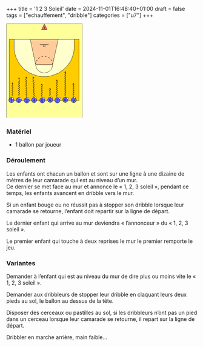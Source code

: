 +++
title = '1 2 3 Soleil'
date = 2024-11-01T16:48:40+01:00
draft = false
tags = ["echauffement", "dribble"]
categories = ["u7"]
+++


![alt](1-2-3-soleil.png)

### Matériel

* 1 ballon par joueur

### Déroulement

Les enfants ont chacun un ballon et sont sur une ligne à une dizaine de mètres de leur camarade
qui est au niveau d’un mur.\
Ce dernier se met face au mur et annonce le « 1, 2, 3 soleil »,
pendant ce temps, les enfants avancent en dribble vers le mur.

Si un enfant bouge ou ne réussit pas à stopper son dribble lorsque leur camarade se retourne, l’enfant doit repartir sur la ligne de
départ.

Le dernier enfant qui arrive au mur deviendra « l’annonceur » du « 1, 2, 3 soleil ».

Le premier enfant qui touche à deux reprises le mur le premier remporte le jeu.

### Variantes

Demander à l’enfant qui est au niveau du mur de dire plus ou moins vite le « 1, 2, 3 soleil ».

Demander aux dribbleurs de stopper leur dribble en claquant leurs deux pieds au sol, le ballon au
dessus de la tête.

Disposer des cerceaux ou pastilles au sol, si les dribbleurs n’ont pas un pied dans un cerceau
lorsque leur camarade se retourne, il repart sur la ligne de départ.

Dribbler en marche arrière, main faible... 